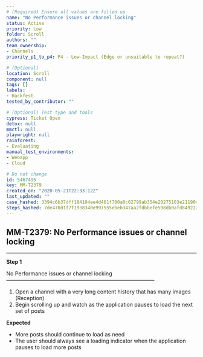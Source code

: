 ```yaml
---
# (Required) Ensure all values are filled up
name: "No Performance issues or channel locking"
status: Active
priority: Low
folder: Scroll
authors: ""
team_ownership:
- Channels
priority_p1_to_p4: P4 - Low-Impact (Edge or unsuitable to repeat?)

# (Optional)
location: Scroll
component: null
tags: []
labels:
- Hackfest
tested_by_contributor: ""

# (Optional) Test type and tools
cypress: Ticket Open
detox: null
mmctl: null
playwright: null
rainforest:
- Evaluating
manual_test_environments:
- Webapp
- Cloud

# Do not change
id: 5467495
key: MM-T2379
created_on: "2020-05-21T22:33:12Z"
last_updated: ""
case_hashed: 3394c6b37dff184104ee4d461f700a0c02799ab354e20275103e21190417bdf9f1b3e18654cda9a319a7c5e6d1f628fb
steps_hashed: 7de470d1f7f1938340e997555ebeb347aa2fdbbefe598db0afd849222401be52e8fd5a63e6a1b34e90391163b413074b
---
```


<!-- (Auto-generated) Based on frontmatter's "key" and "name" -->

## MM-T2379: No Performance issues or channel locking

---

**Step 1**

No Performance issues or channel locking\
————————————————————————————

1. Open a channel with a very long content history that has many images (Reception)
2. Begin scrolling up and watch as the application pauses to load the next set of posts

**Expected**

- More posts should continue to load as need
- The user should always see a loading indicator when the application pauses to load more posts
